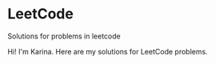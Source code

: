 # LeetCode
Solutions for problems in leetcode

Hi! I'm Karina.
Here are my solutions for LeetCode problems.


